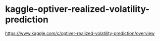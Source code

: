 # kaggle-optiver-realized-volatility-prediction
https://www.kaggle.com/c/optiver-realized-volatility-prediction/overview
